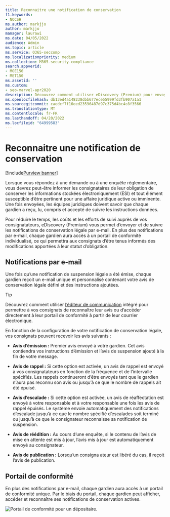 ```yaml
---
title: Reconnaitre une notification de conservation
f1.keywords:
- NOCSH
ms.author: markjjo
author: markjjo
manager: laurawi
ms.date: 04/05/2022
audience: Admin
ms.topic: article
ms.service: O365-seccomp
ms.localizationpriority: medium
ms.collection: M365-security-compliance
search.appverid:
- MOE150
- MET150
ms.assetid: ''
ms.custom:
- seo-marvel-apr2020
description: Découvrez comment utiliser eDiscovery (Premium) pour envoyer et suivre des notifications de conservation légale par e-mail, ainsi que surveiller l’état des obligations.
ms.openlocfilehash: db13ed4a148238dbb677ece55999fd3fb907a1a1
ms.sourcegitcommit: caedcf7f16eed23596487d97c375d4bc4c8f3566
ms.translationtype: MT
ms.contentlocale: fr-FR
ms.lasthandoff: 04/20/2022
ms.locfileid: "64999583"
---
```

# <a name="acknowledge-a-hold-notification"></a>Reconnaitre une notification de conservation

[!include[Purview banner](../includes/purview-rebrand-banner.md)]

Lorsque vous répondez à une demande ou à une enquête réglementaire, vous devrez peut-être informer les consignataires de leur obligation de conserver les informations stockées électroniquement (ESI) et tout élément susceptible d’être pertinent pour une affaire juridique active ou imminente. Une fois envoyées, les équipes juridiques doivent savoir que chaque gardien a reçu, lu, compris et accepté de suivre les instructions données.

Pour réduire le temps, les coûts et les efforts de suivi auprès de vos consignatateurs, eDiscovery (Premium) vous permet d’envoyer et de suivre les notifications de conservation légale par e-mail. En plus des notifications par e-mail, chaque gardien aura accès à un portail de conformité individualisé, ce qui permettra aux consignats d’être tenus informés des modifications apportées à leur statut d’obligation.

## <a name="email-notifications"></a>Notifications par e-mail

Une fois qu’une notification de suspension légale a été émise, chaque gardien reçoit un e-mail unique et personnalisé contenant votre avis de conservation légale défini et des instructions ajoutées. 

> [!TIP]
> Découvrez comment utiliser  [l’éditeur de communication](using-communications-editor.md) intégré pour permettre à vos consignats de reconnaître leur avis ou d’accéder directement à leur portail de conformité à partir de leur courrier électronique.

En fonction de la configuration de votre notification de conservation légale, vos consignats peuvent recevoir les avis suivants : 

- **Avis d’émission :** Premier avis envoyé à votre gardien. Cet avis contiendra vos instructions d’émission et l’avis de suspension ajouté à la fin de votre message.

- **Avis de rappel :** Si cette option est activée, un avis de rappel est envoyé à vos consignatateurs en fonction de la fréquence et de l’intervalle spécifiés. Les rappels continueront d’être envoyés tant que le gardien n’aura pas reconnu son avis ou jusqu’à ce que le nombre de rappels ait été épuisé.

- **Avis d’escalade :** Si cette option est activée, un avis de réaffectation est envoyé à votre responsable et à votre responsable une fois les avis de rappel épuisés. Le système envoie automatiquement des notifications d’escalade jusqu’à ce que le nombre spécifié d’escalades soit terminé ou jusqu’à ce que le consignateur reconnaisse sa notification de suspension.

- **Avis de réédition :** Au cours d’une enquête, si le contenu de l’avis de mise en attente est mis à jour, l’avis mis à jour est automatiquement envoyé au consignateur.

- **Avis de publication :** Lorsqu’un consigna ateur est libéré du cas, il reçoit l’avis de publication. 

## <a name="compliance-portal"></a>Portail de conformité

En plus des notifications par e-mail, chaque gardien aura accès à un portail de conformité unique. Par le biais du portail, chaque gardien peut afficher, accéder et reconnaître ses notifications de conservation actives.

![Portail de conformité pour un dépositaire.](../media/CustodianPortal.jpg)

